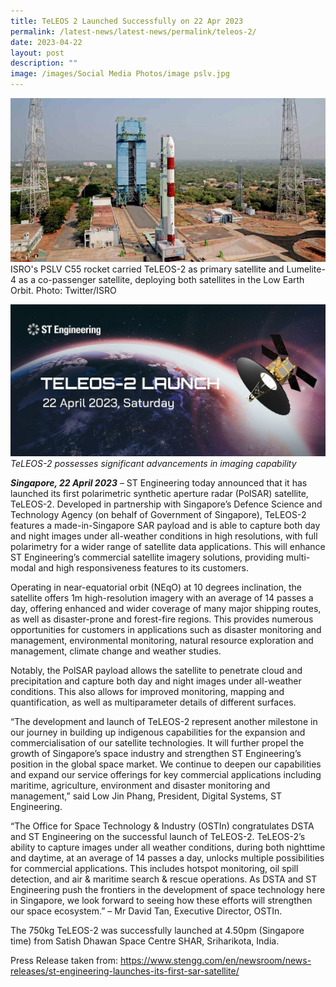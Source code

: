 ```yaml
---
title: TeLEOS 2 Launched Successfully on 22 Apr 2023
permalink: /latest-news/latest-news/permalink/teleos-2/
date: 2023-04-22
layout: post
description: ""
image: /images/Social Media Photos/image pslv.jpg
---
```

![](/images/Social%20Media%20Photos/image%20pslv.jpg) ISRO's PSLV C55 rocket carried TeLEOS-2 as primary satellite and Lumelite-4 as a co-passenger satellite, deploying both satellites in the Low Earth Orbit. Photo: Twitter/ISRO

![](/images/teleos%202.jpg)
_TeLEOS-2 possesses significant advancements in imaging capability_


_**Singapore, 22 April 2023**_ – ST Engineering today announced that it has launched its first polarimetric synthetic aperture radar (PolSAR) satellite, TeLEOS-2. Developed in partnership with Singapore’s Defence Science and Technology Agency (on behalf of Government of Singapore), TeLEOS-2 features a made-in-Singapore SAR payload and is able to capture both day and night images under all-weather conditions in high resolutions, with full polarimetry for a wider range of satellite data applications. This will enhance ST Engineering’s commercial satellite imagery solutions, providing multi-modal and high responsiveness features to its customers.

Operating in near-equatorial orbit (NEqO) at 10 degrees inclination, the satellite offers 1m high-resolution imagery with an average of 14 passes a day, offering enhanced and wider coverage of many major shipping routes, as well as disaster-prone and forest-fire regions. This provides numerous opportunities for customers in applications such as disaster monitoring and management, environmental monitoring, natural resource exploration and management, climate change and weather studies.

Notably, the PolSAR payload allows the satellite to penetrate cloud and precipitation and capture both day and night images under all-weather conditions. This also allows for improved monitoring, mapping and quantification, as well as multiparameter details of different surfaces.

“The development and launch of TeLEOS-2 represent another milestone in our journey in building up indigenous capabilities for the expansion and commercialisation of our satellite technologies. It will further propel the growth of Singapore’s space industry and strengthen ST Engineering’s position in the global space market. We continue to deepen our capabilities and expand our service offerings for key commercial applications including maritime, agriculture, environment and disaster monitoring and management,” said Low Jin Phang, President, Digital Systems, ST Engineering.

“The Office for Space Technology & Industry (OSTIn) congratulates DSTA and ST Engineering on the successful launch of TeLEOS-2. TeLEOS-2’s ability to capture images under all weather conditions, during both nighttime and daytime, at an average of 14 passes a day, unlocks multiple possibilities for commercial applications. This includes hotspot monitoring, oil spill detection, and air & maritime search & rescue operations. As DSTA and ST Engineering push the frontiers in the development of space technology here in Singapore, we look forward to seeing how these efforts will strengthen our space ecosystem.” – Mr David Tan, Executive Director, OSTIn.

The 750kg TeLEOS-2 was successfully launched at 4.50pm (Singapore time) from Satish Dhawan Space Centre SHAR, Sriharikota, India.

Press Release taken from: https://www.stengg.com/en/newsroom/news-releases/st-engineering-launches-its-first-sar-satellite/